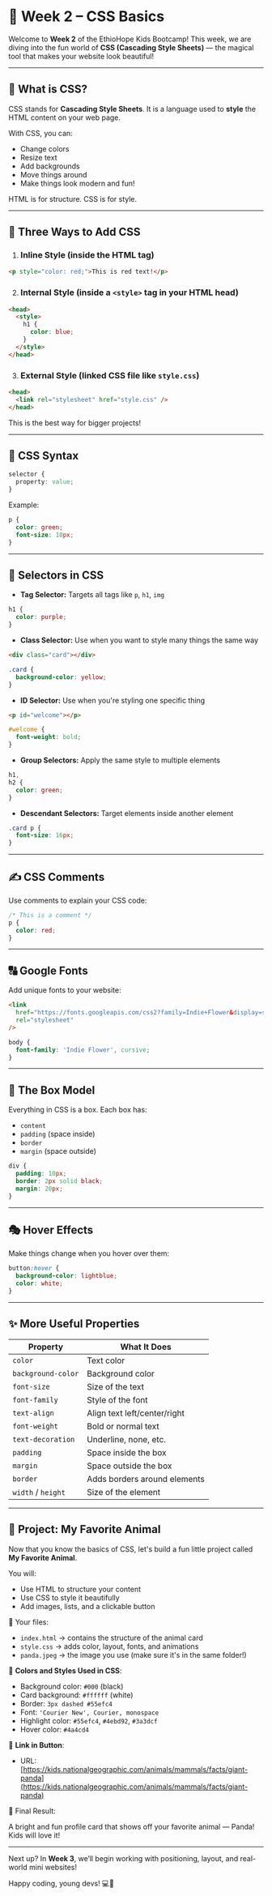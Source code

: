 # 🎨 Week 2 – CSS Basics

Welcome to **Week 2** of the EthioHope Kids Bootcamp! This week, we are diving into the fun world of **CSS (Cascading Style Sheets)** — the magical tool that makes your website look beautiful!

---

## 🧠 What is CSS?

CSS stands for **Cascading Style Sheets**. It is a language used to **style** the HTML content on your web page.

With CSS, you can:

- Change colors
- Resize text
- Add backgrounds
- Move things around
- Make things look modern and fun!

HTML is for structure. CSS is for style.

---

## 🧰 Three Ways to Add CSS

1. ### Inline Style (inside the HTML tag)

```html
<p style="color: red;">This is red text!</p>
```

2. ### Internal Style (inside a `<style>` tag in your HTML head)

```html
<head>
  <style>
    h1 {
      color: blue;
    }
  </style>
</head>
```

3. ### External Style (linked CSS file like `style.css`)

```html
<head>
  <link rel="stylesheet" href="style.css" />
</head>
```

This is the best way for bigger projects!

---

## 🏏 CSS Syntax

```css
selector {
  property: value;
}
```

Example:

```css
p {
  color: green;
  font-size: 18px;
}
```

---

## 🎯 Selectors in CSS

- **Tag Selector:** Targets all tags like `p`, `h1`, `img`

```css
h1 {
  color: purple;
}
```

- **Class Selector:** Use when you want to style many things the same way

```html
<div class="card"></div>
```

```css
.card {
  background-color: yellow;
}
```

- **ID Selector:** Use when you're styling one specific thing

```html
<p id="welcome"></p>
```

```css
#welcome {
  font-weight: bold;
}
```

- **Group Selectors:** Apply the same style to multiple elements

```css
h1,
h2 {
  color: green;
}
```

- **Descendant Selectors:** Target elements inside another element

```css
.card p {
  font-size: 16px;
}
```

---

## ✍️ CSS Comments

Use comments to explain your CSS code:

```css
/* This is a comment */
p {
  color: red;
}
```

---

## 🔠 Google Fonts

Add unique fonts to your website:

```html
<link
  href="https://fonts.googleapis.com/css2?family=Indie+Flower&display=swap"
  rel="stylesheet"
/>
```

```css
body {
  font-family: 'Indie Flower', cursive;
}
```

---

## 🧰 The Box Model

Everything in CSS is a box. Each box has:

- `content`
- `padding` (space inside)
- `border`
- `margin` (space outside)

```css
div {
  padding: 10px;
  border: 2px solid black;
  margin: 20px;
}
```

---

## 🎭 Hover Effects

Make things change when you hover over them:

```css
button:hover {
  background-color: lightblue;
  color: white;
}
```

---

## ✨ More Useful Properties

| Property           | What It Does                 |
| ------------------ | ---------------------------- |
| `color`            | Text color                   |
| `background-color` | Background color             |
| `font-size`        | Size of the text             |
| `font-family`      | Style of the font            |
| `text-align`       | Align text left/center/right |
| `font-weight`      | Bold or normal text          |
| `text-decoration`  | Underline, none, etc.        |
| `padding`          | Space inside the box         |
| `margin`           | Space outside the box        |
| `border`           | Adds borders around elements |
| `width` / `height` | Size of the element          |

---

## 🐼 Project: My Favorite Animal

Now that you know the basics of CSS, let's build a fun little project called **My Favorite Animal**.

You will:

- Use HTML to structure your content
- Use CSS to style it beautifully
- Add images, lists, and a clickable button

📁 Your files:

- `index.html` → contains the structure of the animal card
- `style.css` → adds color, layout, fonts, and animations
- `panda.jpeg` → the image you use (make sure it's in the same folder!)

🎨 **Colors and Styles Used in CSS**:

- Background color: `#000` (black)
- Card background: `#ffffff` (white)
- Border: `3px dashed #55efc4`
- Font: `'Courier New', Courier, monospace`
- Highlight color: `#55efc4`, `#4ebd92`, `#3a3dcf`
- Hover color: `#4a4cd4`

🔗 **Link in Button**:

- URL: [https://kids.nationalgeographic.com/animals/mammals/facts/giant-panda](https://kids.nationalgeographic.com/animals/mammals/facts/giant-panda)

🎉 Final Result:

A bright and fun profile card that shows off your favorite animal — Panda! Kids will love it!

---

Next up? In **Week 3**, we’ll begin working with positioning, layout, and real-world mini websites!

Happy coding, young devs! 💻🌟
